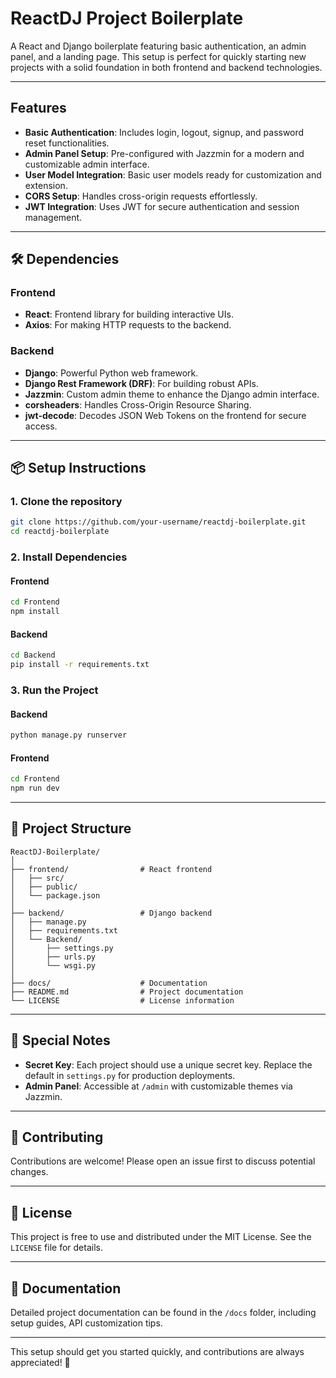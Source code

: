 # ReactDJ Project Boilerplate

A React and Django boilerplate featuring basic authentication, an admin panel, and a landing page. This setup is perfect for quickly starting new projects with a solid foundation in both frontend and backend technologies.

---

## **Features**
- **Basic Authentication**: Includes login, logout, signup, and password reset functionalities.
- **Admin Panel Setup**: Pre-configured with Jazzmin for a modern and customizable admin interface.
- **User Model Integration**: Basic user models ready for customization and extension.
- **CORS Setup**: Handles cross-origin requests effortlessly.
- **JWT Integration**: Uses JWT for secure authentication and session management.

---

## 🛠️ **Dependencies**
### **Frontend**
- **React**: Frontend library for building interactive UIs.
- **Axios**: For making HTTP requests to the backend.

### **Backend**
- **Django**: Powerful Python web framework.
- **Django Rest Framework (DRF)**: For building robust APIs.
- **Jazzmin**: Custom admin theme to enhance the Django admin interface.
- **corsheaders**: Handles Cross-Origin Resource Sharing.
- **jwt-decode**: Decodes JSON Web Tokens on the frontend for secure access.

---

## 📦 **Setup Instructions**

### **1. Clone the repository**
```bash
git clone https://github.com/your-username/reactdj-boilerplate.git
cd reactdj-boilerplate
```

### **2. Install Dependencies**
#### **Frontend**
```bash
cd Frontend
npm install
```

#### **Backend**
```bash
cd Backend
pip install -r requirements.txt
```

### **3. Run the Project**
#### **Backend**
```bash
python manage.py runserver
```

#### **Frontend**
```bash
cd Frontend
npm run dev
```

---

## 📂 **Project Structure**
```
ReactDJ-Boilerplate/
│
├── frontend/                # React frontend
│   ├── src/
│   ├── public/
│   └── package.json
│
├── backend/                 # Django backend
│   ├── manage.py
│   ├── requirements.txt
│   └── Backend/
│       ├── settings.py
│       ├── urls.py
│       └── wsgi.py
│
├── docs/                    # Documentation
├── README.md                # Project documentation
└── LICENSE                  # License information
```

---

## 🔑 **Special Notes**
- **Secret Key**: Each project should use a unique secret key. Replace the default in `settings.py` for production deployments.
- **Admin Panel**: Accessible at `/admin` with customizable themes via Jazzmin.

---

## 🤝 **Contributing**
Contributions are welcome! Please open an issue first to discuss potential changes.

---

## 📄 **License**
This project is free to use and distributed under the MIT License. See the `LICENSE` file for details.

---

## 📘 **Documentation**
Detailed project documentation can be found in the `/docs` folder, including setup guides, API customization tips.

---

This setup should get you started quickly, and contributions are always appreciated! 🚀